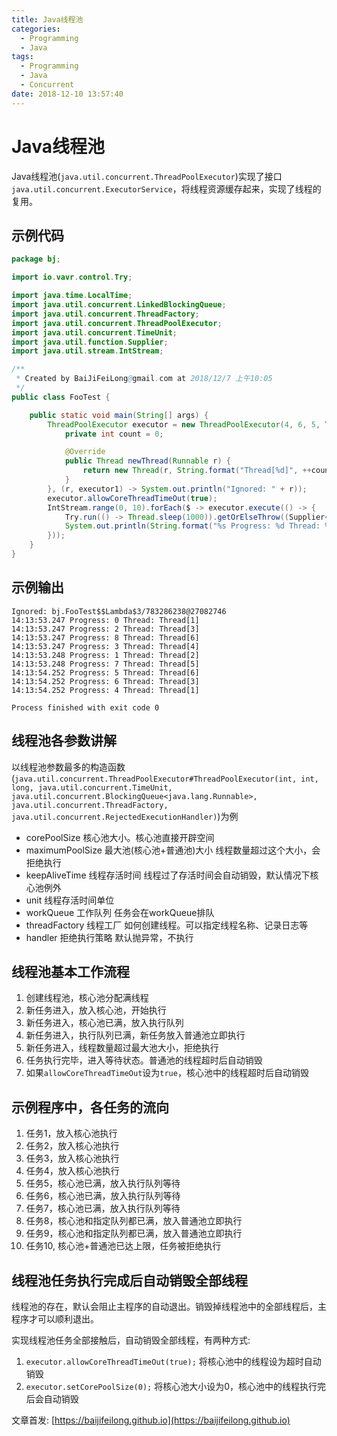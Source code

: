 ```yaml
---
title: Java线程池
categories:
  - Programming
  - Java
tags:
  - Programming
  - Java
  - Concurrent
date: 2018-12-10 13:57:40
---
```


# Java线程池

Java线程池(`java.util.concurrent.ThreadPoolExecutor`)实现了接口`java.util.concurrent.ExecutorService`，将线程资源缓存起来，实现了线程的复用。

<!--more-->

## 示例代码

```java
package bj;

import io.vavr.control.Try;

import java.time.LocalTime;
import java.util.concurrent.LinkedBlockingQueue;
import java.util.concurrent.ThreadFactory;
import java.util.concurrent.ThreadPoolExecutor;
import java.util.concurrent.TimeUnit;
import java.util.function.Supplier;
import java.util.stream.IntStream;

/**
 * Created by BaiJiFeiLong@gmail.com at 2018/12/7 上午10:05
 */
public class FooTest {

    public static void main(String[] args) {
        ThreadPoolExecutor executor = new ThreadPoolExecutor(4, 6, 5, TimeUnit.SECONDS, new LinkedBlockingQueue<>(3), new ThreadFactory() {
            private int count = 0;

            @Override
            public Thread newThread(Runnable r) {
                return new Thread(r, String.format("Thread[%d]", ++count));
            }
        }, (r, executor1) -> System.out.println("Ignored: " + r));
        executor.allowCoreThreadTimeOut(true);
        IntStream.range(0, 10).forEach($ -> executor.execute(() -> {
            Try.run(() -> Thread.sleep(1000)).getOrElseThrow((Supplier<RuntimeException>) RuntimeException::new);
            System.out.println(String.format("%s Progress: %d Thread: %s", LocalTime.now(), $, Thread.currentThread().getName()));
        }));
    }
}
```

## 示例输出

```log
Ignored: bj.FooTest$$Lambda$3/783286238@27082746
14:13:53.247 Progress: 0 Thread: Thread[1]
14:13:53.247 Progress: 2 Thread: Thread[3]
14:13:53.247 Progress: 8 Thread: Thread[6]
14:13:53.247 Progress: 3 Thread: Thread[4]
14:13:53.248 Progress: 1 Thread: Thread[2]
14:13:53.248 Progress: 7 Thread: Thread[5]
14:13:54.252 Progress: 5 Thread: Thread[6]
14:13:54.252 Progress: 6 Thread: Thread[3]
14:13:54.252 Progress: 4 Thread: Thread[1]

Process finished with exit code 0
```

## 线程池各参数讲解

以线程池参数最多的构造函数(`java.util.concurrent.ThreadPoolExecutor#ThreadPoolExecutor(int, int, long, java.util.concurrent.TimeUnit, java.util.concurrent.BlockingQueue<java.lang.Runnable>, java.util.concurrent.ThreadFactory, java.util.concurrent.RejectedExecutionHandler)`)为例

- corePoolSize 核心池大小。核心池直接开辟空间
- maximumPoolSize 最大池(核心池+普通池)大小 线程数量超过这个大小，会拒绝执行
- keepAliveTime 线程存活时间 线程过了存活时间会自动销毁，默认情况下核心池例外
- unit 线程存活时间单位
- workQueue 工作队列 任务会在workQueue排队
- threadFactory 线程工厂 如何创建线程。可以指定线程名称、记录日志等
- handler 拒绝执行策略 默认抛异常，不执行

## 线程池基本工作流程

1. 创建线程池，核心池分配满线程
2. 新任务进入，放入核心池，开始执行
3. 新任务进入，核心池已满，放入执行队列
4. 新任务进入，执行队列已满，新任务放入普通池立即执行
5. 新任务进入，线程数量超过最大池大小，拒绝执行
6. 任务执行完毕，进入等待状态。普通池的线程超时后自动销毁
7. 如果`allowCoreThreadTimeOut`设为`true`，核心池中的线程超时后自动销毁

## 示例程序中，各任务的流向

1. 任务1，放入核心池执行
2. 任务2，放入核心池执行
3. 任务3，放入核心池执行
4. 任务4，放入核心池执行
5. 任务5，核心池已满，放入执行队列等待
6. 任务6，核心池已满，放入执行队列等待
7. 任务7，核心池已满，放入执行队列等待
8. 任务8，核心池和指定队列都已满，放入普通池立即执行
9. 任务9，核心池和指定队列都已满，放入普通池立即执行
10. 任务10, 核心池+普通池已达上限，任务被拒绝执行

## 线程池任务执行完成后自动销毁全部线程

线程池的存在，默认会阻止主程序的自动退出。销毁掉线程池中的全部线程后，主程序才可以顺利退出。

实现线程池任务全部接触后，自动销毁全部线程，有两种方式:

1. `executor.allowCoreThreadTimeOut(true);` 将核心池中的线程设为超时自动销毁
2. `executor.setCorePoolSize(0);` 将核心池大小设为0，核心池中的线程执行完后会自动销毁


文章首发: [https://baijifeilong.github.io](https://baijifeilong.github.io)

